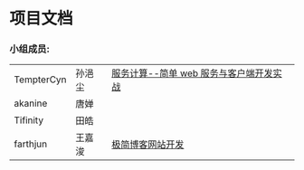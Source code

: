 # 项目文档 
### 小组成员: 

|            |        |                                                              |
| ---------- | ------ | ------------------------------------------------------------ |
| TempterCyn | 孙浥尘 | [服务计算--简单 web 服务与客户端开发实战](https://blog.csdn.net/TempterCyn/article/details/103466035) |
| akanine    | 唐婵   |                                                              |
| Tifinity   | 田皓   |                                                              |
| farthjun   | 王嘉浚 | [极简博客网站开发](https://blog.csdn.net/Jundesky/article/details/103466505) |